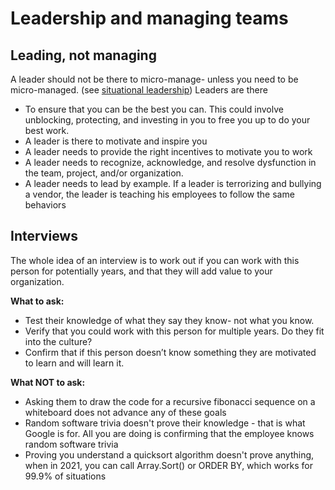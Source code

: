 # Leadership and managing teams

## Leading, not managing

A leader should not be there to micro-manage- unless you need to be micro-managed. (see [situational leadership](https://en.wikipedia.org/wiki/Situational_leadership_theory))
Leaders are there
- To ensure that you can be the best you can. This could involve unblocking, protecting, and investing in you to free you up to do your best work. 
- A leader is there to motivate and inspire you
- A leader needs to provide the right incentives to motivate you to work
- A leader needs to recognize, acknowledge, and resolve dysfunction in the team, project, and/or organization. 
- A leader needs to lead by example. If a leader is terrorizing and bullying a vendor, the leader is teaching his employees to follow the same behaviors

## Interviews

The whole idea of an interview is to work out if you can work with this person for potentially years, and that they will add value to your organization. 

**What to ask:**
- Test their knowledge of what they say they know- not what you know. 
- Verify that you could work with this person for multiple years. Do they fit into the culture? 
- Confirm that if this person doesn’t know something they are motivated to learn and will learn it.

**What NOT to ask:**
- Asking them to draw the code for a recursive fibonacci sequence on a whiteboard does not advance any of these goals
- Random software trivia doesn't prove their knowledge - that is what Google is for. All you are doing is confirming that the employee knows random software trivia
- Proving you understand a quicksort algorithm doesn't prove anything, when in 2021, you can call Array.Sort() or ORDER BY, which works for 99.9% of situations

